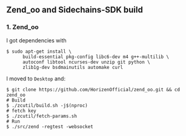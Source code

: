 ## Zend_oo and Sidechains-SDK build

### 1. Zend_oo
I got dependencies with
```
$ sudo apt-get install \
      build-essential pkg-config libc6-dev m4 g++-multilib \
      autoconf libtool ncurses-dev unzip git python \
      zlib1g-dev bsdmainutils automake curl
```
I moved to `Desktop` and:
```
$ git clone https://github.com/HorizenOfficial/zend_oo.git && cd zend_oo
# Build
$ ./zcutil/build.sh -j$(nproc)
# fetch key
$ ./zcutil/fetch-params.sh
# Run
$ ./src/zend -regtest -websocket
```
